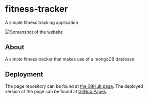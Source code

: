 # fitness-tracker
A simple fitness tracking application

![Screenshot of the website](https://github.com/chriseld/portfolio/blob/master/assets/img/fitness-tracker.png)

## About

A simple fitness tracker that makes use of a mongoDB database

## Deployment

The page repository can be found at [the GitHub page](https://github.com/chriseld/fitness-tracker).
The deployed version of the page can be found at [GitHub Pages](https://chriseld.github.io/portfolio/).